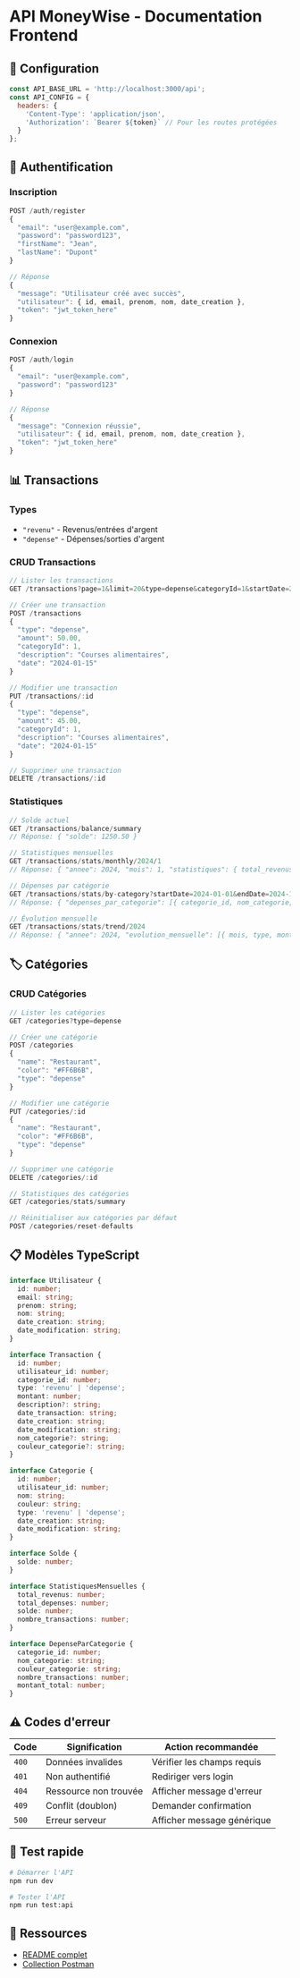 # API MoneyWise - Documentation Frontend

## 🔗 Configuration

```javascript
const API_BASE_URL = 'http://localhost:3000/api';
const API_CONFIG = {
  headers: {
    'Content-Type': 'application/json',
    'Authorization': `Bearer ${token}` // Pour les routes protégées
  }
};
```

## 🔐 Authentification

### Inscription
```javascript
POST /auth/register
{
  "email": "user@example.com",
  "password": "password123",
  "firstName": "Jean",
  "lastName": "Dupont"
}

// Réponse
{
  "message": "Utilisateur créé avec succès",
  "utilisateur": { id, email, prenom, nom, date_creation },
  "token": "jwt_token_here"
}
```

### Connexion
```javascript
POST /auth/login
{
  "email": "user@example.com",
  "password": "password123"
}

// Réponse
{
  "message": "Connexion réussie",
  "utilisateur": { id, email, prenom, nom, date_creation },
  "token": "jwt_token_here"
}
```

## 📊 Transactions

### Types
- `"revenu"` - Revenus/entrées d'argent
- `"depense"` - Dépenses/sorties d'argent

### CRUD Transactions
```javascript
// Lister les transactions
GET /transactions?page=1&limit=20&type=depense&categoryId=1&startDate=2024-01-01&endDate=2024-12-31

// Créer une transaction
POST /transactions
{
  "type": "depense",
  "amount": 50.00,
  "categoryId": 1,
  "description": "Courses alimentaires",
  "date": "2024-01-15"
}

// Modifier une transaction
PUT /transactions/:id
{
  "type": "depense",
  "amount": 45.00,
  "categoryId": 1,
  "description": "Courses alimentaires",
  "date": "2024-01-15"
}

// Supprimer une transaction
DELETE /transactions/:id
```

### Statistiques
```javascript
// Solde actuel
GET /transactions/balance/summary
// Réponse: { "solde": 1250.50 }

// Statistiques mensuelles
GET /transactions/stats/monthly/2024/1
// Réponse: { "annee": 2024, "mois": 1, "statistiques": { total_revenus, total_depenses, solde, nombre_transactions } }

// Dépenses par catégorie
GET /transactions/stats/by-category?startDate=2024-01-01&endDate=2024-12-31
// Réponse: { "depenses_par_categorie": [{ categorie_id, nom_categorie, couleur_categorie, nombre_transactions, montant_total }] }

// Évolution mensuelle
GET /transactions/stats/trend/2024
// Réponse: { "annee": 2024, "evolution_mensuelle": [{ mois, type, montant_total, nombre_transactions }] }
```

## 🏷️ Catégories

### CRUD Catégories
```javascript
// Lister les catégories
GET /categories?type=depense

// Créer une catégorie
POST /categories
{
  "name": "Restaurant",
  "color": "#FF6B6B",
  "type": "depense"
}

// Modifier une catégorie
PUT /categories/:id
{
  "name": "Restaurant",
  "color": "#FF6B6B",
  "type": "depense"
}

// Supprimer une catégorie
DELETE /categories/:id

// Statistiques des catégories
GET /categories/stats/summary

// Réinitialiser aux catégories par défaut
POST /categories/reset-defaults
```

## 📋 Modèles TypeScript

```typescript
interface Utilisateur {
  id: number;
  email: string;
  prenom: string;
  nom: string;
  date_creation: string;
  date_modification: string;
}

interface Transaction {
  id: number;
  utilisateur_id: number;
  categorie_id: number;
  type: 'revenu' | 'depense';
  montant: number;
  description?: string;
  date_transaction: string;
  date_creation: string;
  date_modification: string;
  nom_categorie?: string;
  couleur_categorie?: string;
}

interface Categorie {
  id: number;
  utilisateur_id: number;
  nom: string;
  couleur: string;
  type: 'revenu' | 'depense';
  date_creation: string;
  date_modification: string;
}

interface Solde {
  solde: number;
}

interface StatistiquesMensuelles {
  total_revenus: number;
  total_depenses: number;
  solde: number;
  nombre_transactions: number;
}

interface DepenseParCategorie {
  categorie_id: number;
  nom_categorie: string;
  couleur_categorie: string;
  nombre_transactions: number;
  montant_total: number;
}
```

## ⚠️ Codes d'erreur

| Code | Signification | Action recommandée |
|------|---------------|-------------------|
| `400` | Données invalides | Vérifier les champs requis |
| `401` | Non authentifié | Rediriger vers login |
| `404` | Ressource non trouvée | Afficher message d'erreur |
| `409` | Conflit (doublon) | Demander confirmation |
| `500` | Erreur serveur | Afficher message générique |

## 🧪 Test rapide

```bash
# Démarrer l'API
npm run dev

# Tester l'API
npm run test:api
```

## 📁 Ressources

- [README complet](./README.md)
- [Collection Postman](./MoneyWise_Postman_Collection1.json)
